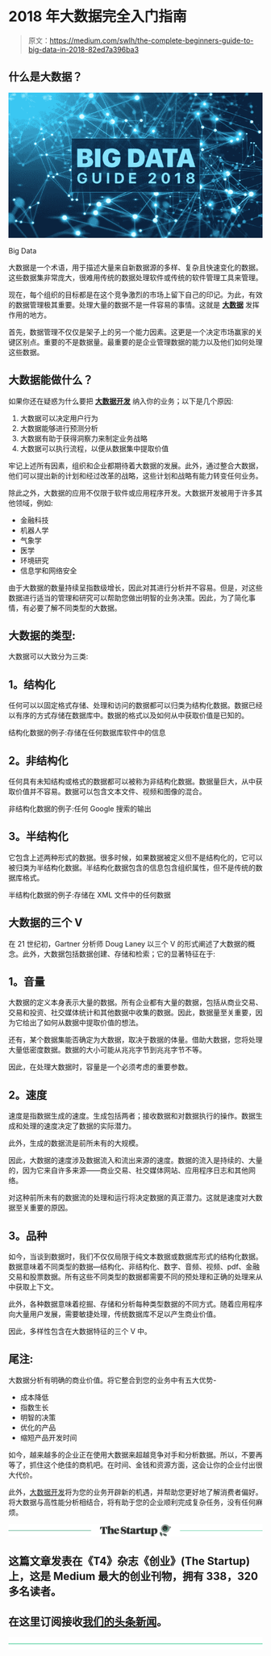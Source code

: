 # 2018 年大数据完全入门指南

> 原文：<https://medium.com/swlh/the-complete-beginners-guide-to-big-data-in-2018-82ed7a396ba3>

## **什么是大数据？**

![](img/d0b94b32ab91240adebca48f73dd6da0.png)

Big Data

大数据是一个术语，用于描述大量来自新数据源的多样、复杂且快速变化的数据。这些数据集非常庞大，很难用传统的数据处理软件或传统的软件管理工具来管理。

现在，每个组织的目标都是在这个竞争激烈的市场上留下自己的印记。为此，有效的数据管理极其重要。处理大量的数据不是一件容易的事情。这就是 [**大数据**](https://en.wikipedia.org/wiki/Big_data) 发挥作用的地方。

首先，数据管理不仅仅是架子上的另一个能力因素。这更是一个决定市场赢家的关键区别点。重要的不是数据量。最重要的是企业管理数据的能力以及他们如何处理这些数据。

## **大数据能做什么？**

如果你还在疑惑为什么要把 [**大数据开发**](https://www.goodfirms.co/big-data-analytics) 纳入你的业务；以下是几个原因:

1.  大数据可以决定用户行为
2.  大数据能够进行预测分析
3.  大数据有助于获得洞察力来制定业务战略
4.  大数据可以执行流程，以便从数据集中提取价值

牢记上述所有因素，组织和企业都期待着大数据的发展。此外，通过整合大数据，他们可以提出新的计划和经过改革的战略，这些计划和战略有能力转变任何业务。

除此之外，大数据的应用不仅限于软件或应用程序开发。大数据开发被用于许多其他领域，例如:

*   金融科技
*   机器人学
*   气象学
*   医学
*   环境研究
*   信息学和网络安全

由于大数据的数量持续呈指数级增长，因此对其进行分析并不容易。但是，对这些数据进行适当的管理和研究可以帮助您做出明智的业务决策。因此，为了简化事情，有必要了解不同类型的大数据。

## **大数据的类型:**

大数据可以大致分为三类:

## **1。结构化**

任何可以以固定格式存储、处理和访问的数据都可以归类为结构化数据。数据已经以有序的方式存储在数据库中。数据的格式以及如何从中获取价值是已知的。

结构化数据的例子:存储在任何数据库软件中的信息

## **2。非结构化**

任何具有未知结构或格式的数据都可以被称为非结构化数据。数据量巨大，从中获取价值并不容易。数据可以包含文本文件、视频和图像的混合。

非结构化数据的例子:任何 Google 搜索的输出

## **3。半结构化**

它包含上述两种形式的数据。很多时候，如果数据被定义但不是结构化的，它可以被归类为半结构化数据。半结构化数据包含的信息包含组织属性，但不是传统的数据库格式。

半结构化数据的例子:存储在 XML 文件中的任何数据

## **大数据的三个 V**

在 21 世纪初，Gartner 分析师 Doug Laney 以三个 V 的形式阐述了大数据的概念。此外，大数据包括数据创建、存储和检索；它的显著特征在于:

## **1。音量**

大数据的定义本身表示大量的数据。所有企业都有大量的数据，包括从商业交易、交易和投资、社交媒体统计和其他数据中收集的数据。因此，数据量至关重要，因为它给出了如何从数据中提取价值的想法。

还有，某个数据集能否确定为大数据，取决于数据的体量。借助大数据，您将处理大量低密度数据。数据的大小可能从兆兆字节到兆兆字节不等。

因此，在处理大数据时，容量是一个必须考虑的重要参数。

## **2。速度**

速度是指数据生成的速度。生成包括两者；接收数据和对数据执行的操作。数据生成和处理的速度决定了数据的实际潜力。

此外，生成的数据流是前所未有的大规模。

因此，大数据的速度涉及数据流入和流出来源的速度。数据的流入是持续的、大量的，因为它来自许多来源——商业交易、社交媒体网站、应用程序日志和其他网络。

对这种前所未有的数据流的处理和运行将决定数据的真正潜力。这就是速度对大数据至关重要的原因。

## **3。品种**

如今，当谈到数据时，我们不仅仅局限于纯文本数据或数据库形式的结构化数据。数据意味着不同类型的数据—结构化、非结构化、数字、音频、视频、pdf、金融交易和股票数据。所有这些不同类型的数据都需要不同的预处理和正确的处理来从中获取上下文。

此外，各种数据意味着挖掘、存储和分析每种类型数据的不同方式。随着应用程序向大量用户发展，需要敏捷处理，传统数据库不足以产生商业价值。

因此，多样性包含在大数据特征的三个 V 中。

## **尾注:**

大数据分析有明确的商业价值。将它整合到您的业务中有五大优势-

*   成本降低
*   指数生长
*   明智的决策
*   优化的产品
*   缩短产品开发时间

如今，越来越多的企业正在使用大数据来超越竞争对手和分析数据。所以，不要再等了，抓住这个绝佳的商机吧。在时间、金钱和资源方面，这会让你的企业付出很大代价。

此外，[大数据开发](https://www.goodfirms.co/research/big-data-analytics)将为您的业务开辟新的机遇，并帮助您更好地了解消费者偏好。将大数据与高性能分析相结合，将有助于您的企业顺利完成复杂任务，没有任何麻烦。

[![](img/308a8d84fb9b2fab43d66c117fcc4bb4.png)](https://medium.com/swlh)

## 这篇文章发表在《T4》杂志《创业》(The Startup)上，这是 Medium 最大的创业刊物，拥有 338，320 多名读者。

## 在这里订阅接收[我们的头条新闻](http://growthsupply.com/the-startup-newsletter/)。

[![](img/b0164736ea17a63403e660de5dedf91a.png)](https://medium.com/swlh)